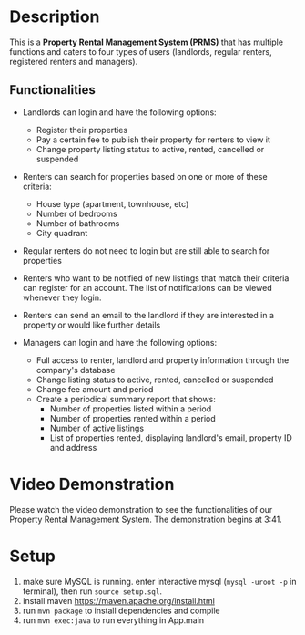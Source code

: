 # Description

This is a **Property Rental Management System (PRMS)** that has multiple functions and caters to four types of users (landlords, regular renters, registered renters and managers). 

## Functionalities 
- Landlords can login and have the following options:
  - Register their properties
  - Pay a certain fee to publish their property for renters to view it
  - Change property listing status to active, rented, cancelled or suspended

- Renters can search for properties based on one or more of these criteria:
  - House type (apartment, townhouse, etc)
  - Number of bedrooms
  - Number of bathrooms
  - City quadrant
  
- Regular renters do not need to login but are still able to search for properties
- Renters who want to be notified of new listings that match their criteria can register for an account. The list of notifications can be viewed whenever they login.

- Renters can send an email to the landlord if they are interested in a property or would like further details

- Managers can login and have the following options:
  - Full access to renter, landlord and property information through the company's database
  - Change listing status to active, rented, cancelled or suspended
  - Change fee amount and period
  - Create a periodical summary report that shows:
    - Number of properties listed within a period 
    - Number of properties rented within a period
    - Number of active listings 
    - List of properties rented, displaying landlord's email, property ID and address


# Video Demonstration
Please watch the video demonstration to see the functionalities of our Property Rental Management System. 
The demonstration begins at 3:41.

# Setup

1. make sure MySQL is running. enter interactive mysql (`mysql -uroot -p` in terminal), then run `source setup.sql`.
2. install maven https://maven.apache.org/install.html
3. run `mvn package` to install dependencies and compile
4. run `mvn exec:java` to run everything in App.main
